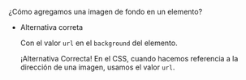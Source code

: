 ¿Cómo agregamos una imagen de fondo en un elemento?

- Alternativa correta
    
    Con el valor `url` en el `background` del elemento.
    
    ¡Alternativa Correcta! En el CSS, cuando hacemos referencia a la dirección de una imagen, usamos el valor `url`.